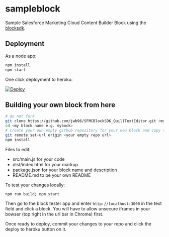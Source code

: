 # sampleblock
Sample Salesforce Marketing Cloud Content Builder Block using the [blocksdk](https://github.com/salesforce-marketingcloud/blocksdk).

## Deployment
As a node app:

```bash
npm install
npm start
```
One click deployment to heroku:

[![Deploy](https://www.herokucdn.com/deploy/button.svg)](https://heroku.com/deploy)

## Building your own block from here

```bash
# do not fork
git clone https://github.com/jwb96/SFMCBlockSDK_QuillTextEditor.git <my block name e.g. myblock>
cd <my block name e.g. mybock>
# create your own empty github repository for your new block and copy the clone url for it
git remote set-url origin <your empty repo url>
npm install
```

Files to edit:

 * src/main.js for your code
 * dist/index.html for your markup
 * package.json for your block name and description
 * README.md to be your own README
 
To test your changes locally:

```bash
npm run build; npm start
```

Then go to the block tester app and enter `http://localhost:3000` in the text field and click a block. You will have to allow unsecure iframes in your bowser (top right in the url bar in Chrome) first.

Once ready to deploy, commit your changes to your repo and click the deploy to heroku button on it.

